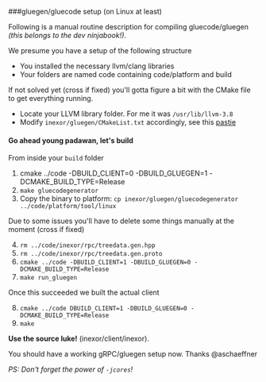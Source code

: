
###gluegen/gluecode setup (on Linux at least)

Following is a manual routine description for compiling gluecode/gluegen _(this belongs to the dev ninjabook!)_.

We presume you have a setup of the following structure

- You installed the necessary llvm/clang libraries
- Your folders are named code containing code/platform and build

If not solved yet (cross if fixed) you'll gotta figure a bit with the CMake file to get everything running.

- Locate your LLVM library folder. For me it was `/usr/lib/llvm-3.8`
- Modify `inexor/gluegen/CMakeList.txt` accordingly, see this [pastie](http://pastie.org/10874137#9-10)

#### Go ahead young padawan, let's build
From inside your `build` folder

 1. cmake ../code -DBUILD_CLIENT=0 -DBUILD_GLUEGEN=1 -DCMAKE_BUILD_TYPE=Release
 2. `make gluecodegenerator`
 3. Copy the binary to platform: `cp inexor/gluegen/gluecodegenerator ../code/platform/tool/linux`

Due to some issues you'll have to delete some things manually at the moment (cross if fixed)

 4. `rm ../code/inexor/rpc/treedata.gen.hpp`
 5. `rm ../code/inexor/rpc/treedata.gen.proto`
 6. `cmake ../code -DBUILD_CLIENT=1 -DBUILD_GLUEGEN=0 -DCMAKE_BUILD_TYPE=Release`
 7. `make run_gluegen`

Once this succeeded we built the actual client

 8. `cmake ../code DBUILD_CLIENT=1 -DBUILD_GLUEGEN=0 -DCMAKE_BUILD_TYPE=Release`
 9. `make`

**Use the source luke!** (inexor/client/inexor). 

You should have a working gRPC/gluegen setup now. Thanks @aschaeffner

_PS: Don't forget the power of `-jcores`!_
